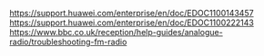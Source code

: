 https://support.huawei.com/enterprise/en/doc/EDOC1100143457 <br>
https://support.huawei.com/enterprise/en/doc/EDOC1100222143 <br>
https://www.bbc.co.uk/reception/help-guides/analogue-radio/troubleshooting-fm-radio <br>
